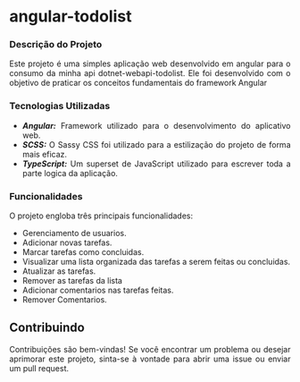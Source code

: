 # angular-todolist
<div style="text-align: justify">

### Descrição do Projeto
<p>Este projeto é uma simples aplicação web desenvolvido em angular para o consumo da minha api dotnet-webapi-todolist. Ele foi desenvolvido com o objetivo de praticar os conceitos fundamentais do framework Angular</p>

### Tecnologias Utilizadas
- ***Angular:*** Framework utilizado para o desenvolvimento do aplicativo web.
- ***SCSS:*** O Sassy CSS foi utilizado para a estilização do projeto de forma mais eficaz.
- ***TypeScript:*** Um superset de JavaScript utilizado para escrever toda a parte logica da aplicação.

### Funcionalidades
<p>O projeto engloba três principais funcionalidades:</p>

- Gerenciamento de usuarios.
- Adicionar novas tarefas. 
- Marcar tarefas como concluidas.
- Visualizar uma lista organizada das tarefas a serem feitas ou concluidas.
- Atualizar as tarefas.
- Remover as tarefas da lista
- Adicionar comentarios nas tarefas feitas.
- Remover Comentarios. 

## Contribuindo

Contribuições são bem-vindas! Se você encontrar um problema ou desejar aprimorar este projeto, sinta-se à vontade para abrir uma issue ou enviar um pull request.
